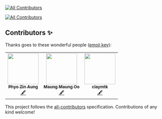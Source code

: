
<!-- ALL-CONTRIBUTORS-BADGE:START - Do not remove or modify this section -->
[![All Contributors](https://img.shields.io/badge/all_contributors-3-orange.svg?style=flat-square)](#contributors-)
<!-- ALL-CONTRIBUTORS-BADGE:END -->
<!-- ALL-CONTRIBUTORS-BADGE:START - Do not remove or modify this section -->
[![All Contributors](https://img.shields.io/badge/all_contributors-0-orange.svg?style=flat-square)](#contributors-)
<!-- ALL-CONTRIBUTORS-BADGE:END -->

## Contributors ✨

Thanks goes to these wonderful people ([emoji key](https://allcontributors.org/docs/en/emoji-key)):
<!-- ALL-CONTRIBUTORS-LIST:START - Do not remove or modify this section -->
<!-- prettier-ignore-start -->
<!-- markdownlint-disable -->
<table>
  <tr>
    <td align="center"><a href="https://github.com/PhyoZinAung"><img src="https://avatars2.githubusercontent.com/u/8612858?v=4?s=100" width="100px;" alt=""/><br /><sub><b>Phyo Zin Aung</b></sub></a><br /><a href="#content-PhyoZinAung" title="Content">🖋</a></td>
    <td align="center"><a href="https://github.com/shitlearning"><img src="https://avatars3.githubusercontent.com/u/67183655?v=4?s=100" width="100px;" alt=""/><br /><sub><b>Maung Maung Oo</b></sub></a><br /><a href="#content-shitlearning" title="Content">🖋</a></td>
    <td align="center"><a href="https://github.com/claymtk"><img src="https://avatars0.githubusercontent.com/u/32919682?v=4?s=100" width="100px;" alt=""/><br /><sub><b>claymtk</b></sub></a><br /><a href="#content-claymtk" title="Content">🖋</a></td>
  </tr>
</table>

<!-- markdownlint-enable -->
<!-- prettier-ignore-end -->
<!-- ALL-CONTRIBUTORS-LIST:END -->

<!-- ALL-CONTRIBUTORS-LIST:START - Do not remove or modify this section -->
<!-- prettier-ignore-start -->
<!-- markdownlint-disable -->
<!-- markdownlint-enable -->
<!-- prettier-ignore-end -->
<!-- ALL-CONTRIBUTORS-LIST:END -->

This project follows the [all-contributors](https://github.com/all-contributors/all-contributors) specification. Contributions of any kind welcome!